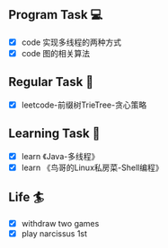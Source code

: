 

## Program Task  💻
- [x] code 实现多线程的两种方式
- [x] code 图的相关算法

## Regular Task  🤡
- [x] leetcode-前缀树TrieTree-贪心策略

## Learning Task 🎯
- [x] learn 《Java-多线程》
- [x] learn 《鸟哥的Linux私房菜-Shell编程》

## Life 🏄
- [x] withdraw two games 
- [x] play narcissus 1st